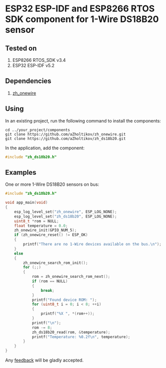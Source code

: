 # ESP32 ESP-IDF and ESP8266 RTOS SDK component for 1-Wire DS18B20 sensor

## Tested on

1. ESP8266 RTOS_SDK v3.4
2. ESP32 ESP-IDF v5.2

## Dependencies

1. [zh_onewire](https://github.com/aZholtikov/zh_onewire.git)

## Using

In an existing project, run the following command to install the components:

```text
cd ../your_project/components
git clone https://github.com/aZholtikov/zh_onewire.git
git clone https://github.com/aZholtikov/zh_ds18b20.git
```

In the application, add the component:

```c
#include "zh_ds18b20.h"
```

## Examples

One or more 1-Wire DS18B20 sensors on bus:

```c
#include "zh_ds18b20.h"

void app_main(void)
{
    esp_log_level_set("zh_onewire", ESP_LOG_NONE);
    esp_log_level_set("zh_ds18b20", ESP_LOG_NONE);
    uint8_t *rom = NULL;
    float temperature = 0.0;
    zh_onewire_init(GPIO_NUM_5);
    if (zh_onewire_reset() != ESP_OK)
    {
        printf("There are no 1-Wire devices available on the bus.\n");
    }
    else
    {
        zh_onewire_search_rom_init();
        for (;;)
        {
            rom = zh_onewire_search_rom_next();
            if (rom == NULL)
            {
                break;
            }
            printf("Found device ROM: ");
            for (uint8_t i = 0; i < 8; ++i)
            {
                printf("%X ", *(rom++));
            }
            printf("\n");
            rom -= 8;
            zh_ds18b20_read(rom, &temperature);
            printf("Temperature: %0.2f\n", temperature);
        }
    }
}
```

Any [feedback](mailto:github@azholtikov.ru) will be gladly accepted.

